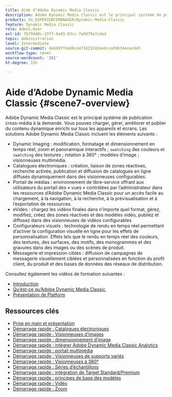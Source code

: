 ```yaml
---
title: Aide d’Adobe Dynamic Media Classic
description: Adobe Dynamic Media Classic est le principal système de publication cross-média à la demande. Vous pouvez charger, gérer, améliorer et publier du contenu dynamique enrichi sur tous les appareils et écrans.
products: SG_EXPERIENCEMANAGER/Dynamic-Media-Classic
feature: Dynamic Media Classic
role: Admin,User
exl-id: 7bf94d8c-23ff-4a43-83cc-7e6879a7cded
topic: Administration
level: Intermediate
source-git-commit: de6997fda88c4471625242ee9cca59b344cee945
workflow-type: tm+mt
source-wordcount: '281'
ht-degree: 15%

---
```


# Aide d’Adobe Dynamic Media Classic {#scene7-overview}

Adobe Dynamic Media Classic est le principal système de publication cross-média à la demande. Vous pouvez charger, gérer, améliorer et publier du contenu dynamique enrichi sur tous les appareils et écrans. Les solutions Adobe Dynamic Media Classic incluent les éléments suivants :

* Dynamic Imaging : modification, formatage et dimensionnement en temps réel, zoom et panoramique interactifs ; `swatching` des couleurs et `swatching` des textures ; rotation à 360° ; modèles d’image ; visionneuses multimédia.
* Catalogues électroniques : création, liaison de zones réactives, recherche activée, publication et diffusion de catalogues en ligne diffusés dynamiquement dans des visionneuses configurables.
* Portail de médias : environnement de libre-service offrant aux utilisateurs du portail des « vues » contrôlées par l’administrateur dans les ressources d’Adobe Dynamic Media Classic pour un accès facile au chargement, à la navigation, à la recherche, à la prévisualisation et à l’exportation de ressources.
* eVideo : chargez les vidéos finales dans n’importe quel format, gérez, modifiez, créez des zones réactives et des modèles vidéo, publiez et diffusez dans des visionneuses de vidéos configurables
* Configurateurs visuels : technologie de rendu en temps réel permettant d’activer la configuration visuelle en ligne pour les effets de personnalisation. Effets tels que le rendu en temps réel des couleurs, des textures, des surfaces, des motifs, des monogrammes et des gravures dans des images ou des scènes de produit.
* Messagerie et impression cibles : diffusion de campagnes de messagerie visuellement ciblées et personnalisées en fonction du profil client, du produit et des bases de données des réseaux de distribution.

Consultez également les vidéos de formation suivantes :

* [Introduction](https://s7d5.scene7.com/s7viewers/html5/VideoViewer.html?videoserverurl=https://s7d5.scene7.com/is/content/&emailurl=https://s7d5.scene7.com/s7/emailFriend&serverUrl=https://s7d5.scene7.com/is/image/&config=Scene7SharedAssets/Universal_HTML5_Video&contenturl=https://s7d5.scene7.com/skins/&asset=S7tutorials/570_Introduction_converted%20renamed_Getting%20Started-AVS)
* [Qu’est-ce qu’Adobe Dynamic Media Classic &#x200B;](https://s7d5.scene7.com/s7viewers/html5/VideoViewer.html?videoserverurl=https://s7d5.scene7.com/is/content/&emailurl=https://s7d5.scene7.com/s7/emailFriend&serverUrl=https://s7d5.scene7.com/is/image/&config=Scene7SharedAssets/Universal_HTML5_Video&contenturl=https://s7d5.scene7.com/skins/&asset=S7tutorials/577_What%20is%20Scene7_converted%20renamed_Getting%20Started-AVS)
* [Présentation de Platform](https://s7d5.scene7.com/s7viewers/html5/VideoViewer.html?videoserverurl=https://s7d5.scene7.com/is/content/&emailurl=https://s7d5.scene7.com/s7/emailFriend&serverUrl=https://s7d5.scene7.com/is/image/&config=Scene7SharedAssets/Universal_HTML5_Video&contenturl=https://s7d5.scene7.com/skins/&asset=S7tutorials/572_Platform%20Overview_converted%20renamed_Getting%20Started-AVS)

## Ressources clés

* [Prise en main et présentation](/help/using/dmc-platform-overview.md)
* [Démarrage rapide : Catalogues électroniques](/help/using/quick-start-ecatalog.md)
* [Démarrage rapide : Visionneuses d’images](/help/using/quick-start-image-sets.md)
* [Démarrage rapide : dimensionnement d’image](/help/using/quick-start-image-sizing.md)
* [Démarrage rapide : intégrer Adobe Dynamic Media Classic Analytics](/help/using/quick-start-integrating-dmc-analytics.md)
* [Démarrage rapide : portail multimédia](/help/using/quick-start-media-portal-administration.md)
* [Démarrage rapide : Visionneuses de supports variés](/help/using/quick-start-mixed-media-sets.md)
* [Démarrage rapide : Visionneuses à 360°](/help/using/quick-start-spin-sets.md)
* [Démarrage rapide : Séries d’échantillons](/help/using/quick-start-swatch-sets.md)
* [Démarrage rapide : intégration de Target Standard/Premium](/help/using/quick-start-target-integration.md)
* [Démarrage rapide : principes de base des modèles](/help/using/quick-start-template-basics.md)
* [Démarrage rapide : Vidéo](/help/using/quick-start-video.md)
* [Démarrage rapide : Zoom](/help/using/quick-start-zoom.md)
